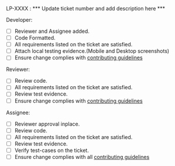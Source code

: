 LP-XXXX : *** Update ticket number and add description here ***

Developer:
- [ ] Reviewer and Assignee added.
- [ ] Code Formatted.
- [ ] All requirements listed on the ticket are satisfied.
- [ ] Attach local testing evidence.(Mobile and Desktop screenshots)
- [ ] Ensure change complies with [contributing guidelines](CONTRIBUTING.md)

Reviewer:
- [ ] Review code.
- [ ] All requirements listed on the ticket are satisfied.
- [ ] Review test evidence.
- [ ] Ensure change complies with [contributing guidelines](CONTRIBUTING.md)

Assignee:
- [ ] Reviewer approval inplace.
- [ ] Review code.
- [ ] All requirements listed on the ticket are satisfied.
- [ ] Review test evidence.
- [ ] Verify test-cases on the ticket.
- [ ] Ensure change complies with all [contributing guidelines](CONTRIBUTING.md)
